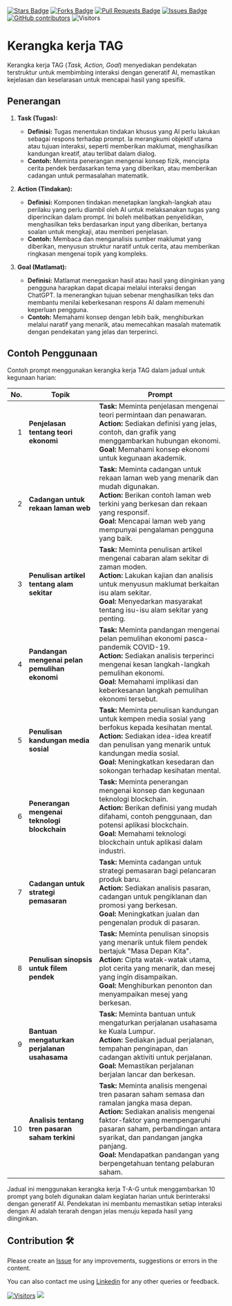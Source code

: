 <a href="https://github.com/drshahizan/ai-tools/stargazers"><img src="https://img.shields.io/github/stars/drshahizan/ai-tools" alt="Stars Badge"/></a>
<a href="https://github.com/drshahizan/ai-tools/network/members"><img src="https://img.shields.io/github/forks/drshahizan/ai-tools" alt="Forks Badge"/></a>
<a href="https://github.com/drshahizan/ai-tools"><img src="https://img.shields.io/github/issues-pr/drshahizan/ai-tools" alt="Pull Requests Badge"/></a>
<a href="https://github.com/drshahizan/ai-tools/issues"><img src="https://img.shields.io/github/issues/drshahizan/ai-tools" alt="Issues Badge"/></a>
<a href="https://github.com/drshahizan/ai-tools/graphs/contributors"><img alt="GitHub contributors" src="https://img.shields.io/github/contributors/drshahizan/ai-tools?color=2b9348"></a>
![Visitors](https://api.visitorbadge.io/api/visitors?path=https%3A%2F%2Fgithub.com%2Fdrshahizan%2Fai-tools&labelColor=%23d9e3f0&countColor=%23697689&style=flat)

# Kerangka kerja TAG
Kerangka kerja TAG (_Task, Action, Goal_) menyediakan pendekatan terstruktur untuk membimbing interaksi dengan generatif AI, memastikan kejelasan dan keselarasan untuk mencapai hasil yang spesifik.

## Penerangan

1. **Task (Tugas):**
   - **Definisi:** Tugas menentukan tindakan khusus yang AI perlu lakukan sebagai respons terhadap prompt. Ia merangkumi objektif utama atau tujuan interaksi, seperti memberikan maklumat, menghasilkan kandungan kreatif, atau terlibat dalam dialog.
   - **Contoh:** Meminta penerangan mengenai konsep fizik, mencipta cerita pendek berdasarkan tema yang diberikan, atau memberikan cadangan untuk permasalahan matematik.

2. **Action (Tindakan):**
   - **Definisi:** Komponen tindakan menetapkan langkah-langkah atau perilaku yang perlu diambil oleh AI untuk melaksanakan tugas yang diperincikan dalam prompt. Ini boleh melibatkan penyelidikan, menghasilkan teks berdasarkan input yang diberikan, bertanya soalan untuk mengkaji, atau memberi penjelasan.
   - **Contoh:** Membaca dan menganalisis sumber maklumat yang diberikan, menyusun struktur naratif untuk cerita, atau memberikan ringkasan mengenai topik yang kompleks.

3. **Goal (Matlamat):**
   - **Definisi:** Matlamat menegaskan hasil atau hasil yang diinginkan yang pengguna harapkan dapat dicapai melalui interaksi dengan ChatGPT. Ia menerangkan tujuan sebenar menghasilkan teks dan membantu menilai keberkesanan respons AI dalam memenuhi keperluan pengguna.
   - **Contoh:** Memahami konsep dengan lebih baik, menghiburkan melalui naratif yang menarik, atau memecahkan masalah matematik dengan pendekatan yang jelas dan terperinci.

## Contoh Penggunaan

Contoh prompt menggunakan kerangka kerja TAG dalam jadual untuk kegunaan harian:

| **No.** | **Topik**                                    | **Prompt** |
|---------:|-----------------------------------------------|--------------------------------------------------------------------------------------------------------------------|
| 1       | **Penjelasan tentang teori ekonomi**    | **Task:** Meminta penjelasan mengenai teori permintaan dan penawaran.                                               <br>**Action:** Sediakan definisi yang jelas, contoh, dan grafik yang menggambarkan hubungan ekonomi.<br>**Goal:** Memahami konsep ekonomi untuk kegunaan akademik. |
| 2       | **Cadangan untuk rekaan laman web**   | **Task:** Meminta cadangan untuk rekaan laman web yang menarik dan mudah digunakan.                                  <br>**Action:** Berikan contoh laman web terkini yang berkesan dan rekaan yang responsif.<br>**Goal:** Mencapai laman web yang mempunyai pengalaman pengguna yang baik. |
| 3       | **Penulisan artikel tentang alam sekitar** | **Task:** Meminta penulisan artikel mengenai cabaran alam sekitar di zaman moden.                                   <br>**Action:** Lakukan kajian dan analisis untuk menyusun maklumat berkaitan isu alam sekitar.<br>**Goal:** Menyedarkan masyarakat tentang isu-isu alam sekitar yang penting. |
| 4       | **Pandangan mengenai pelan pemulihan ekonomi** | **Task:** Meminta pandangan mengenai pelan pemulihan ekonomi pasca-pandemik COVID-19.                              <br>**Action:** Sediakan analisis terperinci mengenai kesan langkah-langkah pemulihan ekonomi.<br>**Goal:** Memahami implikasi dan keberkesanan langkah pemulihan ekonomi tersebut. |
| 5       | **Penulisan kandungan media sosial**  | **Task:** Meminta penulisan kandungan untuk kempen media sosial yang berfokus kepada kesihatan mental.              <br>**Action:** Sediakan idea-idea kreatif dan penulisan yang menarik untuk kandungan media sosial.<br>**Goal:** Meningkatkan kesedaran dan sokongan terhadap kesihatan mental. |
| 6       | **Penerangan mengenai teknologi blockchain** | **Task:** Meminta penerangan mengenai konsep dan kegunaan teknologi blockchain.                                    <br>**Action:** Berikan definisi yang mudah difahami, contoh penggunaan, dan potensi aplikasi blockchain.<br>**Goal:** Memahami teknologi blockchain untuk aplikasi dalam industri. |
| 7       | **Cadangan untuk strategi pemasaran**   | **Task:** Meminta cadangan untuk strategi pemasaran bagi pelancaran produk baru.                                   <br>**Action:** Sediakan analisis pasaran, cadangan untuk pengiklanan dan promosi yang berkesan.<br>**Goal:** Meningkatkan jualan dan pengenalan produk di pasaran. |
| 8       | **Penulisan sinopsis untuk filem pendek** | **Task:** Meminta penulisan sinopsis yang menarik untuk filem pendek bertajuk "Masa Depan Kita".                    <br>**Action:** Cipta watak-watak utama, plot cerita yang menarik, dan mesej yang ingin disampaikan.<br>**Goal:** Menghiburkan penonton dan menyampaikan mesej yang berkesan. |
| 9       | **Bantuan mengaturkan perjalanan usahasama** | **Task:** Meminta bantuan untuk mengaturkan perjalanan usahasama ke Kuala Lumpur.                                   <br>**Action:** Sediakan jadual perjalanan, tempahan penginapan, dan cadangan aktiviti untuk perjalanan.<br>**Goal:** Memastikan perjalanan berjalan lancar dan berkesan. |
| 10      | **Analisis tentang tren pasaran saham terkini** | **Task:** Meminta analisis mengenai tren pasaran saham semasa dan ramalan jangka masa depan. <br>**Action:** Sediakan analisis mengenai faktor-faktor yang mempengaruhi pasaran saham, perbandingan antara syarikat, dan pandangan jangka panjang.<br>**Goal:** Mendapatkan pandangan yang berpengetahuan tentang pelaburan saham. |

Jadual ini menggunakan kerangka kerja T-A-G untuk menggambarkan 10 prompt yang boleh digunakan dalam kegiatan harian untuk berinteraksi dengan generatif AI. Pendekatan ini membantu memastikan setiap interaksi dengan AI adalah terarah dengan jelas menuju kepada hasil yang diinginkan.

## Contribution 🛠️
Please create an [Issue](https://github.com/drshahizan/ai-tools/issues) for any improvements, suggestions or errors in the content.

You can also contact me using [Linkedin](https://www.linkedin.com/in/drshahizan/) for any other queries or feedback.

[![Visitors](https://api.visitorbadge.io/api/visitors?path=https%3A%2F%2Fgithub.com%2Fdrshahizan&labelColor=%23697689&countColor=%23555555&style=plastic)](https://visitorbadge.io/status?path=https%3A%2F%2Fgithub.com%2Fdrshahizan)
![](https://hit.yhype.me/github/profile?user_id=81284918)



